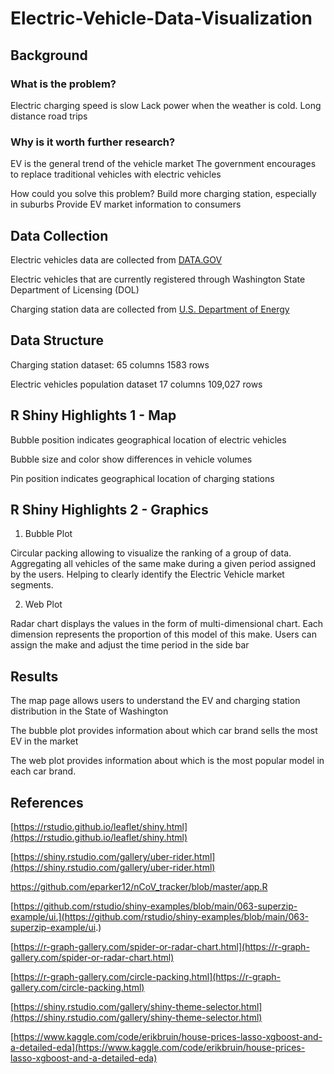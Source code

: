 # Electric-Vehicle-Data-Visualization

## Background

### What is the problem?
Electric charging speed is slow
Lack power when the weather is cold.
Long distance road trips
 
### Why is it worth further research?
EV is the general trend of the vehicle market
The government encourages to replace traditional vehicles with electric vehicles

How could you solve this problem?
Build more charging station, especially in suburbs
Provide EV market information to consumers

## Data Collection

Electric vehicles data are collected from [DATA.GOV](https://catalog.data.gov/dataset/electric-vehicle-population-data)

Electric vehicles that are currently registered through Washington State Department of Licensing (DOL) 

Charging station data are collected from [U.S. Department of Energy](https://afdc.energy.gov/fuels/electricity_locations.html#/find/nearest?fuel=ELEC)

## Data Structure

Charging station dataset:
65 columns
1583 rows

Electric vehicles population dataset 
17 columns
109,027 rows


## R Shiny Highlights 1 - Map

Bubble position indicates geographical location of electric vehicles

Bubble size and color show differences in vehicle volumes 

Pin position indicates geographical location of charging stations

## R Shiny Highlights 2 - Graphics

1. Bubble Plot

Circular packing allowing to visualize the ranking of a group of data.
Aggregating all vehicles of the same make during a given period assigned by the users.
Helping to clearly identify the Electric Vehicle market segments.

2. Web Plot

Radar chart displays the values in the form of multi-dimensional chart.
Each dimension represents the proportion of this model of this make.
Users can assign the make and adjust the time period in the side bar

## Results

The map page allows users to understand the EV and charging station distribution in the State of Washington 

The bubble plot provides information about which car brand sells the most EV in the market

The web plot provides information about which is the most popular model in each car brand.

## References

[https://rstudio.github.io/leaflet/shiny.html](https://rstudio.github.io/leaflet/shiny.html)

[https://shiny.rstudio.com/gallery/uber-rider.html](https://shiny.rstudio.com/gallery/uber-rider.html)

[https://github.com/eparker12/nCoV_tracker/blob/master/app.R ](https://github.com/eparker12/nCoV_tracker/blob/master/app.R)

[https://github.com/rstudio/shiny-examples/blob/main/063-superzip-example/ui.](https://github.com/rstudio/shiny-examples/blob/main/063-superzip-example/ui.)

[https://r-graph-gallery.com/spider-or-radar-chart.html](https://r-graph-gallery.com/spider-or-radar-chart.html)

[https://r-graph-gallery.com/circle-packing.html](https://r-graph-gallery.com/circle-packing.html)

[https://shiny.rstudio.com/gallery/shiny-theme-selector.html](https://shiny.rstudio.com/gallery/shiny-theme-selector.html)

[https://www.kaggle.com/code/erikbruin/house-prices-lasso-xgboost-and-a-detailed-eda](https://www.kaggle.com/code/erikbruin/house-prices-lasso-xgboost-and-a-detailed-eda)








